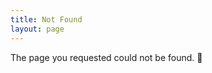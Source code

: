```yaml
---
title: Not Found
layout: page
---
```


<p class="center">The page you requested could not be found. 🧐</p>
